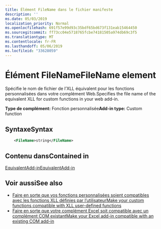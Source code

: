 ```yaml
---
title: Élément FileName dans le fichier manifeste
description: ''
ms.date: 05/03/2019
localization_priority: Normal
ms.openlocfilehash: 691f57e99d93c35bdf65bd673f131eab15464450
ms.sourcegitcommit: ff73cc04e5718765fcbe74181505a974db69c3f5
ms.translationtype: MT
ms.contentlocale: fr-FR
ms.lasthandoff: 05/06/2019
ms.locfileid: "33628059"
---
```

# <a name="filename-element"></a><span data-ttu-id="e98d8-102">Élément FileName</span><span class="sxs-lookup"><span data-stu-id="e98d8-102">FileName element</span></span>

<span data-ttu-id="e98d8-103">Spécifie le nom de fichier de l’XLL équivalent pour les fonctions personnalisées dans votre complément Web.</span><span class="sxs-lookup"><span data-stu-id="e98d8-103">Specifies the file name of the equivalent XLL for custom functions in your web add-in.</span></span>

<span data-ttu-id="e98d8-104">**Type de complément:** Fonction personnalisée</span><span class="sxs-lookup"><span data-stu-id="e98d8-104">**Add-in type:** Custom function</span></span>

## <a name="syntax"></a><span data-ttu-id="e98d8-105">Syntaxe</span><span class="sxs-lookup"><span data-stu-id="e98d8-105">Syntax</span></span>

```XML
    <FileName>string</FileName>  
```

## <a name="contained-in"></a><span data-ttu-id="e98d8-106">Contenu dans</span><span class="sxs-lookup"><span data-stu-id="e98d8-106">Contained in</span></span>

[<span data-ttu-id="e98d8-107">EquivalentAdd-in</span><span class="sxs-lookup"><span data-stu-id="e98d8-107">EquivalentAdd-in</span></span>](equivalentaddin.md)


## <a name="see-also"></a><span data-ttu-id="e98d8-108">Voir aussi</span><span class="sxs-lookup"><span data-stu-id="e98d8-108">See also</span></span>

- [<span data-ttu-id="e98d8-109">Faire en sorte que vos fonctions personnalisées soient compatibles avec les fonctions XLL définies par l’utilisateur</span><span class="sxs-lookup"><span data-stu-id="e98d8-109">Make your custom functions compatible with XLL user-defined functions</span></span>](../../excel/make-custom-functions-compatible-with-xll-udf.md)
- [<span data-ttu-id="e98d8-110">Faire en sorte que votre complément Excel soit compatible avec un complément COM existant</span><span class="sxs-lookup"><span data-stu-id="e98d8-110">Make your Excel add-in compatible with an existing COM add-in</span></span>](../../develop/make-office-add-in-compatible-with-existing-com-add-in.md)